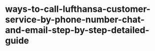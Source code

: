 # ways-to-call-lufthansa-customer-service-by-phone-number-chat-and-email-step-by-step-detailed-guide